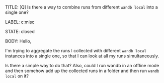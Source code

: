 TITLE:
[Q] Is there a way to combine runs from different `wandb local` into a single one?

LABEL:
c:misc

STATE:
closed

BODY:
Hello,

I'm trying to aggregate the runs I collected with different `wandb local` instances into a single one, so that I can look at all my runs simultaneously.

Is there a simple way to do that? Also, could I run wandb in an offline mode and then somehow add up the collected runs in a folder and then run `wandb local` on it?  

